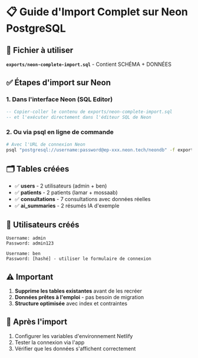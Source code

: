 # 📋 Guide d'Import Complet sur Neon PostgreSQL

## 🎯 Fichier à utiliser
**`exports/neon-complete-import.sql`** - Contient SCHÉMA + DONNÉES

## ✅ Étapes d'import sur Neon

### 1. **Dans l'interface Neon (SQL Editor)**
```sql
-- Copier-coller le contenu de exports/neon-complete-import.sql
-- et l'exécuter directement dans l'éditeur SQL de Neon
```

### 2. **Ou via psql en ligne de commande**
```bash
# Avec l'URL de connexion Neon
psql "postgresql://username:password@ep-xxx.neon.tech/neondb" -f exports/neon-complete-import.sql
```

## 🗂️ Tables créées
- ✅ **users** - 2 utilisateurs (admin + ben)  
- ✅ **patients** - 2 patients (lamar + mossaab)
- ✅ **consultations** - 7 consultations avec données réelles
- ✅ **ai_summaries** - 2 résumés IA d'exemple

## 🔑 Utilisateurs créés
```
Username: admin
Password: admin123

Username: ben  
Password: [hashé] - utiliser le formulaire de connexion
```

## ⚠️ Important
1. **Supprime les tables existantes** avant de les recréer
2. **Données prêtes à l'emploi** - pas besoin de migration
3. **Structure optimisée** avec index et contraintes

## 🚀 Après l'import
1. Configurer les variables d'environnement Netlify
2. Tester la connexion via l'app
3. Vérifier que les données s'affichent correctement 